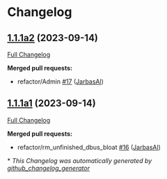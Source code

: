 # Changelog

## [1.1.1a2](https://github.com/OpenVoiceOS/ovos-PHAL-plugin-network-manager/tree/1.1.1a2) (2023-09-14)

[Full Changelog](https://github.com/OpenVoiceOS/ovos-PHAL-plugin-network-manager/compare/1.1.1a1...1.1.1a2)

**Merged pull requests:**

- refactor/Admin [\#17](https://github.com/OpenVoiceOS/ovos-PHAL-plugin-network-manager/pull/17) ([JarbasAl](https://github.com/JarbasAl))

## [1.1.1a1](https://github.com/OpenVoiceOS/ovos-PHAL-plugin-network-manager/tree/1.1.1a1) (2023-09-14)

[Full Changelog](https://github.com/OpenVoiceOS/ovos-PHAL-plugin-network-manager/compare/1.1.0...1.1.1a1)

**Merged pull requests:**

- refactor/rm\_unfinished\_dbus\_bloat [\#16](https://github.com/OpenVoiceOS/ovos-PHAL-plugin-network-manager/pull/16) ([JarbasAl](https://github.com/JarbasAl))



\* *This Changelog was automatically generated by [github_changelog_generator](https://github.com/github-changelog-generator/github-changelog-generator)*

